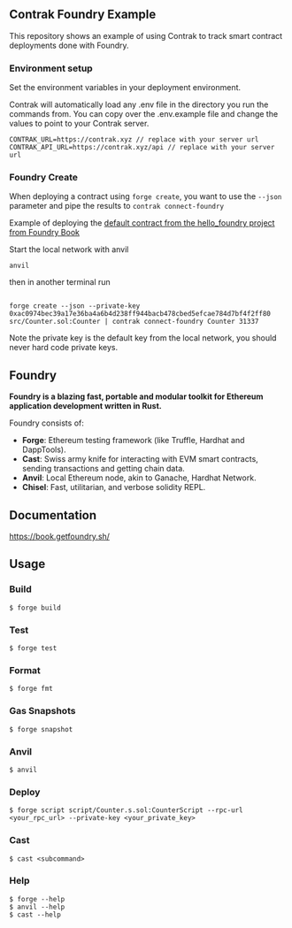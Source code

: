 ## Contrak Foundry Example

This repository shows an example of using Contrak to track smart contract deployments done with Foundry.

### Environment setup

Set the environment variables in your deployment environment.

Contrak will automatically load any .env file in the directory you run the commands from. You can copy over the .env.example file and change the values to point to your Contrak server.

```
CONTRAK_URL=https://contrak.xyz // replace with your server url
CONTRAK_API_URL=https://contrak.xyz/api // replace with your server url
```

### Foundry Create

When deploying a contract using `forge create`, you want to use the `--json` parameter and pipe the results to `contrak connect-foundry`

Example of deploying the [default contract from the hello_foundry project from Foundry Book](https://book.getfoundry.sh/getting-started/first-steps)

Start the local network with anvil

```
anvil
```

then in another terminal run

```

forge create --json --private-key 0xac0974bec39a17e36ba4a6b4d238ff944bacb478cbed5efcae784d7bf4f2ff80 src/Counter.sol:Counter | contrak connect-foundry Counter 31337
```

Note the private key is the default key from the local network, you should never hard code private keys.

## Foundry

**Foundry is a blazing fast, portable and modular toolkit for Ethereum application development written in Rust.**

Foundry consists of:

- **Forge**: Ethereum testing framework (like Truffle, Hardhat and DappTools).
- **Cast**: Swiss army knife for interacting with EVM smart contracts, sending transactions and getting chain data.
- **Anvil**: Local Ethereum node, akin to Ganache, Hardhat Network.
- **Chisel**: Fast, utilitarian, and verbose solidity REPL.

## Documentation

https://book.getfoundry.sh/

## Usage

### Build

```shell
$ forge build
```

### Test

```shell
$ forge test
```

### Format

```shell
$ forge fmt
```

### Gas Snapshots

```shell
$ forge snapshot
```

### Anvil

```shell
$ anvil
```

### Deploy

```shell
$ forge script script/Counter.s.sol:CounterScript --rpc-url <your_rpc_url> --private-key <your_private_key>
```

### Cast

```shell
$ cast <subcommand>
```

### Help

```shell
$ forge --help
$ anvil --help
$ cast --help
```
